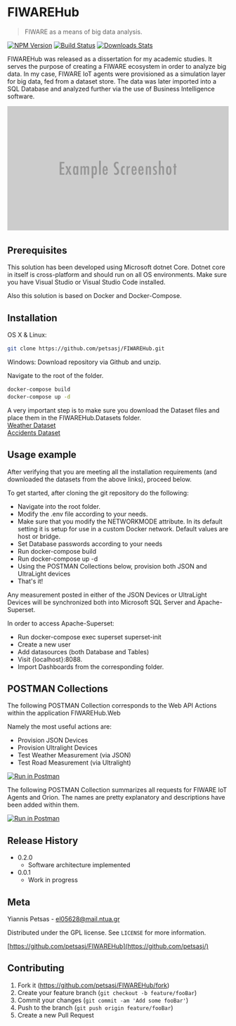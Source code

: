 # FIWAREHub
> FIWARE as a means of big data analysis.

[![NPM Version][npm-image]][npm-url]
[![Build Status][travis-image]][travis-url]
[![Downloads Stats][npm-downloads]][npm-url]

FIWAREHub was released as a dissertation for my academic studies.
It serves the purpose of creating a FIWARE ecosystem in order to analyze big data.
In my case, FIWARE IoT agents were provisioned as a simulation layer for big data, fed from a dataset store.
The data was later imported into a SQL Database and analyzed further via the use of Business Intelligence software.

![](header.png)

## Prerequisites
This solution has been developed using Microsoft dotnet Core.
Dotnet core in itself is cross-platform and should run on all OS environments.
Make sure you have Visual Studio or Visual Studio Code installed.

Also this solution is based on Docker and Docker-Compose. 



## Installation

OS X & Linux:

```sh
git clone https://github.com/petsasj/FIWAREHub.git
```

Windows:
Download repository via Github and unzip.

Navigate to the root of the folder. 

```sh
docker-compose build
docker-compose up -d
```

A very important step is to make sure you download the Dataset files and place them in the FIWAREHub.Datasets folder.  
[Weather Dataset](https://drive.google.com/file/d/103v-GEh8QJS9pvsWb5d9xECDsSbWcTkM/view?usp=sharing)  
[Accidents Dataset](https://drive.google.com/file/d/1T7HHim2xZnBN2-pEHqplzya2VOf1BQR-/view?usp=sharing)

## Usage example

After verifying that you are meeting all the installation requirements (and downloaded the datasets from the above links), proceed below.

To get started, after cloning the git repository do the following:
* Navigate into the root folder. 
* Modify the .env file according to your needs.
* Make sure that you modify the NETWORKMODE attribute. In its default setting it is setup for use in a custom Docker network. Default values are host or bridge.
* Set Database passwords according to your needs
* Run docker-compose build
* Run docker-compose up -d
* Using the POSTMAN Collections below, provision both JSON and UltraLight devices
* That's it!

Any measurement posted in either of the JSON Devices or UltraLight Devices will be synchronized both into Microsoft SQL Server and Apache-Superset.

In order to access Apache-Superset:
* Run docker-compose exec superset superset-init
* Create a new user
* Add datasources (both Database and Tables)
* Visit {localhost}:8088.
* Import Dashboards from the corresponding folder.

## POSTMAN Collections

The following POSTMAN Collection corresponds to the Web API Actions within the application FIWAREHub.Web

Namely the most useful actions are:
* Provision JSON Devices
* Provision Ultralight Devices
* Test Weather Measurement (via JSON)
* Test Road Measurement (via Ultralight)

[![Run in Postman](https://run.pstmn.io/button.svg)](https://app.getpostman.com/run-collection/32def79f490a71477dc0)

The following POSTMAN Collection summarizes all requests for FIWARE IoT Agents and Orion.
The names are pretty explanatory and descriptions have been added within them.

[![Run in Postman](https://run.pstmn.io/button.svg)](https://app.getpostman.com/run-collection/0366d7edf1b7f748dcd0)

## Release History

* 0.2.0
	* Software architecture implemented
* 0.0.1
    * Work in progress

## Meta

Yiannis Petsas - el05628@mail.ntua.gr

 Distributed under the GPL license. See ``LICENSE`` for more information.

[https://github.com/petsasj/FIWAREHub](https://github.com/petsasj/)

## Contributing

1. Fork it (<https://github.com/petsasj/FIWAREHub/fork>)
2. Create your feature branch (`git checkout -b feature/fooBar`)
3. Commit your changes (`git commit -am 'Add some fooBar'`)
4. Push to the branch (`git push origin feature/fooBar`)
5. Create a new Pull Request

<!-- Markdown link & img dfn's -->
[npm-image]: https://img.shields.io/npm/v/datadog-metrics.svg?style=flat-square
[npm-url]: https://npmjs.org/package/datadog-metrics
[npm-downloads]: https://img.shields.io/npm/dm/datadog-metrics.svg?style=flat-square
[travis-image]: https://img.shields.io/travis/dbader/node-datadog-metrics/master.svg?style=flat-square
[travis-url]: https://travis-ci.org/dbader/node-datadog-metrics
[wiki]: https://github.com/yourname/yourproject/wiki
